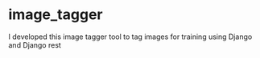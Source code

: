 # image_tagger
I developed this image tagger tool to tag images for training using Django and Django rest

